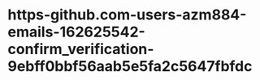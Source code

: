 # https-github.com-users-azm884-emails-162625542-confirm_verification-9ebff0bbf56aab5e5fa2c5647fbfdc